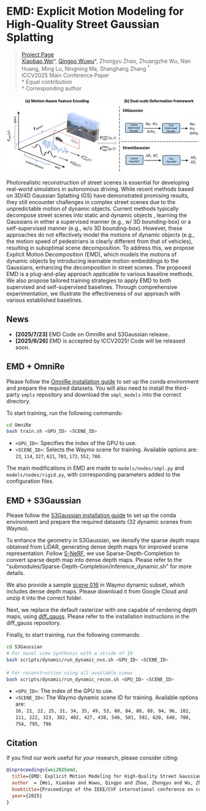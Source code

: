 # EMD: Explicit Motion Modeling for High-Quality Street Gaussian Splatting

> [Project Page](https://qingpowuwu.github.io/emdgaussian.github.io/)  
> [Xiaobao Wei](https://ucwxb.github.io/)\*, [Qingpo Wuwu](https://github.com/qingpowuwu)\*, Zhongyu Zhao, Zhuangzhe Wu, Nan Huang, Ming Lu, Ningning Ma, Shanghang Zhang $^\dagger$  
> ICCV2025 Main Conference Paper  
> \* Equal contribution  
> $\dagger$ Corresponding author

![overview](./static/images/2-pipeline.png)

Photorealistic reconstruction of street scenes is essential for developing real-world simulators in autonomous driving. While recent methods based on 3D/4D Gaussian Splatting (GS) have demonstrated promising results, they still encounter challenges in complex street scenes due to the unpredictable motion of dynamic objects. Current methods typically decompose street scenes into static and dynamic objects , learning the Gaussians in either a supervised manner (e.g., w/ 3D bounding-box) or a self-supervised manner (e.g., w/o 3D bounding-box). However, these approaches do not effectively model the motions of dynamic objects (e.g., the motion speed of pedestrians is clearly different from that of vehicles), resulting in suboptimal scene decomposition. To address this, we propose Explicit Motion Decomposition (EMD), which models the motions of dynamic objects by introducing learnable motion embeddings to the Gaussians, enhancing the decomposition in street scenes. The proposed EMD is a plug-and-play approach applicable to various baseline methods. We also propose tailored training strategies to apply EMD to both supervised and self-supervised baselines. Through comprehensive experimentation, we illustrate the effectiveness of our approach with various established baselines.

## News
- **[2025/7/23]** EMD Code on OmniRe and S3Gaussian release.
- **[2025/6/26]** EMD is accepted by ICCV2025! Code will be released soon.

## EMD + OmniRe

Please follow the [OmniRe installation guide](https://github.com/ziyc/drivestudio?tab=readme-ov-file#-installation) to set up the conda environment and prepare the required datasets. You will also need to install the third-party `smplx` repository and download the `smpl_models` into the correct directory. 

To start training, run the following commands:

```bash
cd OmniRe
bash train.sh <GPU_ID> <SCENE_ID>
```

- `<GPU_ID>`: Specifies the index of the GPU to use.
- `<SCENE_ID>`: Selects the Waymo scene for training. Available options are: `23`, `114`, `327`, `621`, `703`, `172`, `552`, `788`.

The main modifications in EMD are made to `models/nodes/smpl.py` and `models/nodes/rigid.py`, with corresponding parameters added to the configuration files.

## EMD + S3Gaussian

Please follow the [S3Gaussian installation guide](https://github.com/nnanhuang/S3Gaussian?tab=readme-ov-file#environmental-setups) to set up the conda environment and prepare the required datasets (32 dynamic scenes from Waymo).

To enhance the geometry in S3Gaussian, we densify the sparse depth maps obtained from LiDAR, generating dense depth maps for improved scene representation. Follow [S-NeRF](https://github.com/fudan-zvg/S-NeRF), we use Sparse-Depth-Completion to convert sparse depth map into dense depth maps. Please refer to the "submodules/Sparse-Depth-Completion/inference_dynamic.sh" for more details. 

We also provide a sample [scene 016](https://drive.google.com/file/d/1BXEJXrUFyV6mg8nQDstFABDcz70sco4Y/view?usp=sharing) in Waymo dynamic subset, which includes dense depth maps. Please download it from Google Cloud and unzip it into the correct folder. 

Next, we replace the default rasterizer with one capable of rendering depth maps, using [diff_gauss](https://github.com/slothfulxtx/diff-gaussian-rasterization). Please refer to the installation instructions in the diff_gauss repository.

Finally, to start training, run the following commands:

```bash
cd S3Gaussian
# For novel view synthesis with a stride of 10
bash scripts/dynamic/run_dynamic_nvs.sh <GPU_ID> <SCENE_ID>

# For reconstruction using all available views
bash scripts/dynamic/run_dynamic_recon.sh <GPU_ID> <SCENE_ID>
```

- `<GPU_ID>`: The index of the GPU to use.
- `<SCENE_ID>`: The Waymo dynamic scene ID for training. Available options are:  
  `16, 21, 22, 25, 31, 34, 35, 49, 53, 80, 84, 86, 89, 94, 96, 102, 111, 222, 323, 382, 402, 427, 438, 546, 581, 592, 620, 640, 700, 754, 795, 796`


## Citation

If you find our work useful for your research, please consider citing:

```bibtex
@inproceedings{wei2025emd,
  title={EMD: Explicit Motion Modeling for High-Quality Street Gaussian Splatting},
  author  = {Wei, Xiaobao and Wuwu, Qingpo and Zhao, Zhongyu and Wu, Zhuangzhe and Huang, Nan and Lu, Ming and Ma, Ningning and Zhang, Shanghang},
  booktitle={Proceedings of the IEEE/CVF international conference on computer vision},
  year={2025}
}
